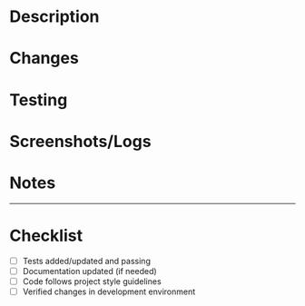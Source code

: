 # Description

<!-- What is the purpose of this PR? -->

# Changes

<!-- What are the key changes in this PR? -->

# Testing

<!-- How was this tested? -->

# Screenshots/Logs

<!-- Include any relevant screenshots, logs, or demos -->

# Notes

<!-- Any additional context or notes for reviewers -->

---

# Checklist
* [ ] Tests added/updated and passing
* [ ] Documentation updated (if needed)
* [ ] Code follows project style guidelines
* [ ] Verified changes in development environment

